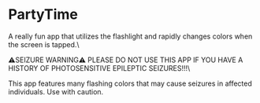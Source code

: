 # PartyTime
A really fun app that utilizes the flashlight and rapidly changes colors when the screen is tapped.\

⚠️SEIZURE WARNING⚠️
PLEASE DO NOT USE THIS APP IF YOU HAVE A HISTORY OF PHOTOSENSITIVE EPILEPTIC SEIZURES!!!\


This app features many flashing colors that may cause seizures in affected individuals. 
Use with caution.
